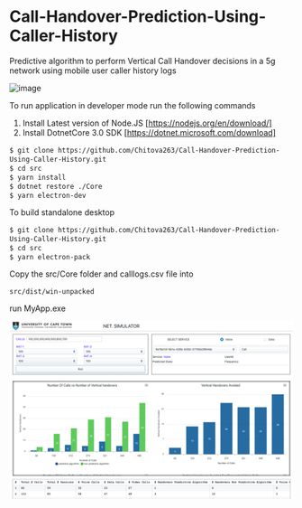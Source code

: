 # Call-Handover-Prediction-Using-Caller-History
Predictive algorithm to perform Vertical Call Handover decisions in a 5g network using mobile user caller history logs

![image](shot.gif)

To run application in developer mode run the following commands

1. Install Latest version of Node.JS [https://nodejs.org/en/download/]
2. Install DotnetCore 3.0 SDK [https://dotnet.microsoft.com/download]

```
$ git clone https://github.com/Chitova263/Call-Handover-Prediction-Using-Caller-History.git
$ cd src
$ yarn install
$ dotnet restore ./Core
$ yarn electron-dev
```
 To build standalone desktop
 
 ```
 $ git clone https://github.com/Chitova263/Call-Handover-Prediction-Using-Caller-History.git
 $ cd src
 $ yarn electron-pack
 ```
 
 Copy the src/Core folder and calllogs.csv file into 
 ```
 src/dist/win-unpacked
 ```
 
 run MyApp.exe

![image](screen.png)
